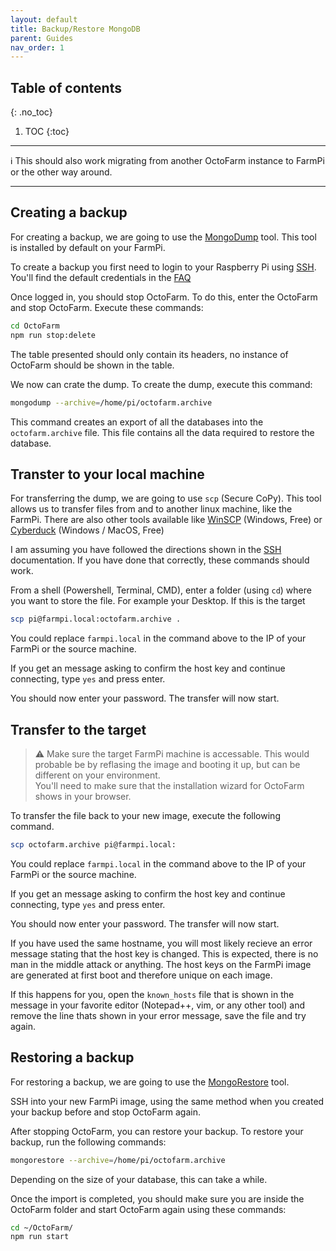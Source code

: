 ```yaml
---
layout: default
title: Backup/Restore MongoDB
parent: Guides
nav_order: 1
---
```


## Table of contents
{: .no_toc}

1. TOC
{:toc}

***
:information_source: This should also work migrating from another OctoFarm instance to FarmPi or the other way around.
***

## Creating a backup

For creating a backup, we are going to use the [MongoDump](https://docs.mongodb.com/database-tools/mongodump/) tool. This tool is installed by default on your FarmPi.

To create a backup you first need to login to your Raspberry Pi using [SSH](ssh.md). You'll find the default credentials in the [FAQ](../faq.md#what-are-the-default-credentials-for-farmpi)

Once logged in, you should stop OctoFarm. To do this, enter the OctoFarm and stop OctoFarm. Execute these commands:

```bash
cd OctoFarm
npm run stop:delete
```

The table presented should only contain its headers, no instance of OctoFarm should be shown in the table.

We now can crate the dump. To create the dump, execute this command:

```bash
mongodump --archive=/home/pi/octofarm.archive
```

This command creates an export of all the databases into the `octofarm.archive` file. This file contains all the data required to restore the database.

## Transter to your local machine

For transferring the dump, we are going to use `scp` (Secure CoPy). This tool allows us to transfer files from and to another linux machine, like the FarmPi. There are also other tools available like [WinSCP](https://winscp.net/) (Windows, Free) or [Cyberduck](https://cyberduck.io/) (Windows / MacOS, Free)

I am assuming you have followed the directions shown in the [SSH](ssh.md) documentation. If you have done that correctly, these commands should work.

From a shell (Powershell, Terminal, CMD), enter a folder (using `cd`) where you want to store the file. For example your Desktop. If this is the target

```bash
scp pi@farmpi.local:octofarm.archive .
```

You could replace `farmpi.local` in the command above to the IP of your FarmPi or the source machine.

If you get an message asking to confirm the host key and continue connecting, type `yes` and press enter.

You should now enter your password. The transfer will now start.

## Transfer to the target

> :warning: Make sure the target FarmPi machine is accessable. This would probable be by reflasing the image and booting it up, but can be different on your environment.  
You'll need to make sure that the installation wizard for OctoFarm shows in your browser.

To transfer the file back to your new image, execute the following command.

```bash
scp octofarm.archive pi@farmpi.local:
```

You could replace `farmpi.local` in the command above to the IP of your FarmPi or the source machine.

If you get an message asking to confirm the host key and continue connecting, type `yes` and press enter.

You should now enter your password. The transfer will now start.

If you have used the same hostname, you will most likely recieve an error message stating that the host key is changed. This is expected, there is no man in the middle attack or anything. The host keys on the FarmPi image are generated at first boot and therefore unique on each image.

If this happens for you, open the `known_hosts` file that is shown in the message in your favorite editor (Notepad++, vim, or any other tool) and remove the line thats shown in your error message, save the file and try again.

## Restoring a backup

For restoring a backup, we are going to use the [MongoRestore](https://docs.mongodb.com/database-tools/mongorestore/) tool.

SSH into your new FarmPi image, using the same method when you created your backup before and stop OctoFarm again.

After stopping OctoFarm, you can restore your backup. To restore your backup, run the following commands:

```bash
mongorestore --archive=/home/pi/octofarm.archive
```

Depending on the size of your database, this can take a while.

Once the import is completed, you should make sure you are inside the OctoFarm folder and start OctoFarm again using these commands:

```bash
cd ~/OctoFarm/
npm run start
```
